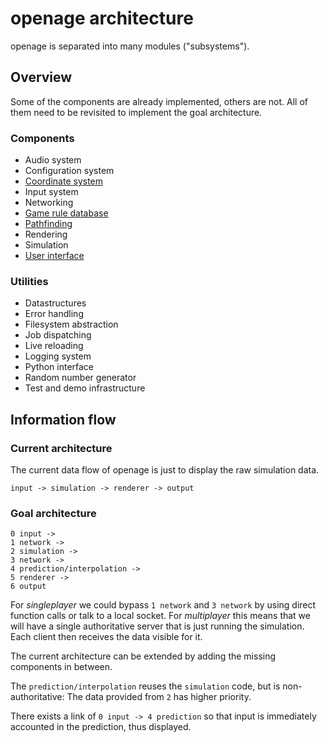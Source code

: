 # openage architecture

openage is separated into many modules ("subsystems").


## Overview

Some of the components are already implemented, others are not.
All of them need to be revisited to implement the goal architecture.


### Components

* Audio system
* Configuration system
* [Coordinate system](code/coordinate-systems.md)
* Input system
* Networking
* [Game rule database](nyan/)
* [Pathfinding](code/pathfinding.md)
* Rendering
* Simulation
* [User interface](code/gui.md)


### Utilities

* Datastructures
* Error handling
* Filesystem abstraction
* Job dispatching
* Live reloading
* Logging system
* Python interface
* Random number generator
* Test and demo infrastructure


## Information flow

### Current architecture

The current data flow of openage is just to display the raw simulation data.

```
input -> simulation -> renderer -> output
```


### Goal architecture

```
0 input ->
1 network ->
2 simulation ->
3 network ->
4 prediction/interpolation ->
5 renderer ->
6 output
```

For *singleplayer* we could bypass `1 network` and `3 network` by using direct function calls or talk to a local socket.
For *multiplayer* this means that we will have a single authoritative server that is just running
the simulation. Each client then receives the data visible for it.

The current architecture can be extended by adding the missing components in
between.

The `prediction/interpolation` reuses the `simulation` code, but is
non-authoritative: The data provided from `2` has higher priority.

There exists a link of `0 input -> 4 prediction` so that input
is immediately accounted in the prediction, thus displayed.

